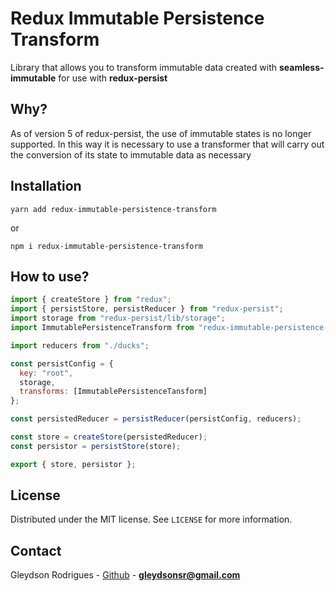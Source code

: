 # Redux Immutable Persistence Transform

Library that allows you to transform immutable data created with **seamless-immutable** for use with **redux-persist**

## Why?

As of version 5 of redux-persist, the use of immutable states is no longer supported. In this way it is necessary to use a transformer that will carry out the conversion of its state to immutable data as necessary

## Installation

`yarn add redux-immutable-persistence-transform`

or

`npm i redux-immutable-persistence-transform`

## How to use?

```javascript
import { createStore } from "redux";
import { persistStore, persistReducer } from "redux-persist";
import storage from "redux-persist/lib/storage";
import ImmutablePersistenceTransform from "redux-immutable-persistence-transform";

import reducers from "./ducks";

const persistConfig = {
  key: "root",
  storage,
  transforms: [ImmutablePersistenceTansform]
};

const persistedReducer = persistReducer(persistConfig, reducers);

const store = createStore(persistedReducer);
const persistor = persistStore(store);

export { store, persistor };
```

## License

Distributed under the MIT license. See `LICENSE` for more information.

## Contact

Gleydson Rodrigues - [Github](https://github.com/gleydson) - **gleydsonsr@gmail.com**
